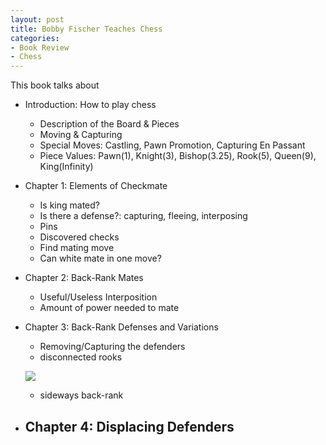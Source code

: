 ```yaml
---
layout: post
title: Bobby Fischer Teaches Chess
categories:
- Book Review
- Chess
---
```

This book talks about
- Introduction: How to play chess
  - Description of the Board & Pieces
  - Moving & Capturing
  - Special Moves: Castling, Pawn Promotion, Capturing En Passant
  - Piece Values: Pawn(1), Knight(3), Bishop(3.25), Rook(5), Queen(9), King(Infinity)
- Chapter 1: Elements of Checkmate
  - Is king mated?
  - Is there a defense?: capturing, fleeing, interposing
  - Pins
  - Discovered checks
  - Find mating move
  - Can white mate in one move?
- Chapter 2: Back-Rank Mates
  - Useful/Useless Interposition
  - Amount of power needed to mate
- Chapter 3: Back-Rank Defenses and Variations
  - Removing/Capturing the defenders
  - disconnected rooks
  
  ![]({{site.url}}{{site.baseurl}}/images/fischer1.png)
  - sideways back-rank
- Chapter 4: Displacing Defenders
  -
